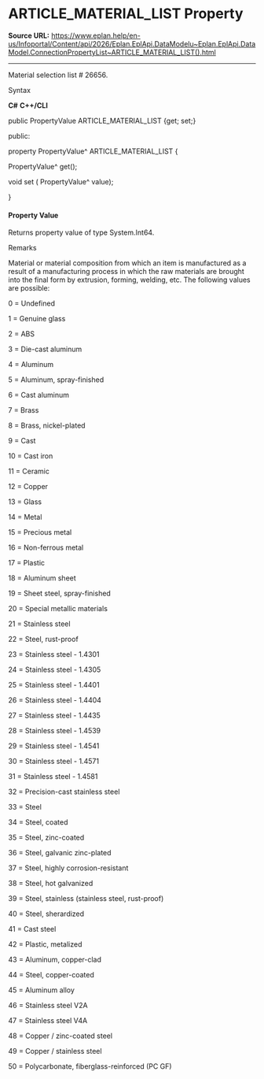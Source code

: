# ARTICLE_MATERIAL_LIST Property

**Source URL:** https://www.eplan.help/en-us/Infoportal/Content/api/2026/Eplan.EplApi.DataModelu~Eplan.EplApi.DataModel.ConnectionPropertyList~ARTICLE_MATERIAL_LIST().html

---

Material selection list # 26656.

Syntax

**C#**
**C++/CLI**


public PropertyValue ARTICLE_MATERIAL_LIST {get; set;}

public:

property PropertyValue^ ARTICLE_MATERIAL_LIST {

   PropertyValue^ get();

   void set (    PropertyValue^ value);

}


#### Property Value

Returns property value of type System.Int64.

Remarks

Material or material composition from which an item is manufactured as a result of a manufacturing process in which the raw materials are brought into the final form by extrusion, forming, welding, etc. The following values are possible:

0 = Undefined

1 = Genuine glass

2 = ABS

3 = Die-cast aluminum

4 = Aluminum

5 = Aluminum, spray-finished

6 = Cast aluminum

7 = Brass

8 = Brass, nickel-plated

9 = Cast

10 = Cast iron

11 = Ceramic

12 = Copper

13 = Glass

14 = Metal

15 = Precious metal

16 = Non-ferrous metal

17 = Plastic

18 = Aluminum sheet

19 = Sheet steel, spray-finished

20 = Special metallic materials

21 = Stainless steel

22 = Steel, rust-proof

23 = Stainless steel - 1.4301

24 = Stainless steel - 1.4305

25 = Stainless steel - 1.4401

26 = Stainless steel - 1.4404

27 = Stainless steel - 1.4435

28 = Stainless steel - 1.4539

29 = Stainless steel - 1.4541

30 = Stainless steel - 1.4571

31 = Stainless steel - 1.4581

32 = Precision-cast stainless steel

33 = Steel

34 = Steel, coated

35 = Steel, zinc-coated

36 = Steel, galvanic zinc-plated

37 = Steel, highly corrosion-resistant

38 = Steel, hot galvanized

39 = Steel, stainless (stainless steel, rust-proof)

40 = Steel, sherardized

41 = Cast steel

42 = Plastic, metalized

43 = Aluminum, copper-clad

44 = Steel, copper-coated

45 = Aluminum alloy

46 = Stainless steel V2A

47 = Stainless steel V4A

48 = Copper / zinc-coated steel

49 = Copper / stainless steel

50 = Polycarbonate, fiberglass-reinforced (PC GF)
